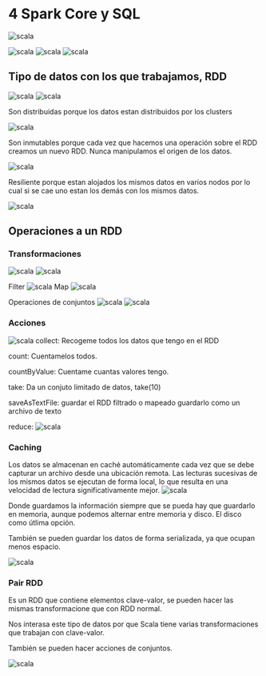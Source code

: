 # 4 Spark Core y SQL

![scala](./images/001.png)

![scala](./images/002.png)
![scala](./images/003.png)
![scala](./images/004.png)


## Tipo de datos con los que trabajamos, RDD
![scala](./images/005.png)
![scala](./images/006.png)

Son distribuidas porque los datos estan distribuidos por los clusters

![scala](./images/007.png)

Son inmutables porque cada vez que hacemos una operación sobre el RDD creamos un nuevo RDD. Nunca manipulamos el origen de los datos.

![scala](./images/008.png)

Resiliente porque estan alojados los mismos datos en varios nodos por lo cual si se cae uno estan los demás con los mismos datos.

![scala](./images/009.png)

## Operaciones a un RDD
### Transformaciones

![scala](./images/010.png)
![scala](./images/011.png)

Filter
![scala](./images/012.png)
Map
![scala](./images/013.png)

Operaciones de conjuntos
![scala](./images/014.png)
![scala](./images/015.png)

### Acciones
![scala](./images/016.png)
collect: Recogeme todos los datos que tengo en el RDD

count: Cuentamelos todos.

countByValue: Cuentame cuantas valores tengo.

take: Da un conjuto limitado de datos, take(10)

saveAsTextFile: guardar el RDD filtrado o mapeado guardarlo como un archivo de texto

reduce: 
![scala](./images/017.png)

### Caching 

Los datos se almacenan en caché automáticamente cada vez que se debe capturar un archivo desde una ubicación remota. Las lecturas sucesivas de los mismos datos se ejecutan de forma local, lo que resulta en una velocidad de lectura significativamente mejor.
![scala](./images/018.png)

Donde guardamos la información siempre que se pueda hay que guardarlo en memoria, aunque podemos alternar entre memoria y disco. El disco como útlima opción.

También se pueden guardar los datos de forma serializada, ya que ocupan menos espacio.


![scala](./images/019.png)

### Pair RDD
Es un RDD que contiene elementos clave-valor, se pueden hacer las mismas transformacione que con RDD normal.

Nos interasa este tipo de datos por que Scala tiene varias transformaciones que trabajan con clave-valor.

También se pueden hacer acciones de conjuntos.

![scala](./images/020.png)
